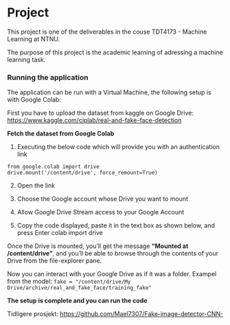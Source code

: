 # Project
This project is one of the deliverables in the couse TDT4173 - Machine Learning at NTNU. 

The purpose of this project is the academic learning of adressing a machine learning task.

### Running the application 
The application can be run with a Virtual Machine, the following setup is with Google Colab: 

First you have to upload the dataset from kaggle on Google Drive:
https://www.kaggle.com/ciplab/real-and-fake-face-detection

**Fetch the dataset from Google Colab**

1. Executing the below code which will provide you with an authentication link

```
from google.colab import drive
drive.mount('/content/drive', force_remount=True)
```

2. Open the link

3. Choose the Google account whose Drive you want to mount

4. Allow Google Drive Stream access to your Google Account

5. Copy the code displayed, paste it in the text box as shown below, and press Enter colab import drive

Once the Drive is mounted, you’ll get the message **“Mounted at /content/drive”**, and you’ll be able to browse through the contents of your Drive from the file-explorer pane. 

Now you can interact with your Google Drive as if it was a folder.
Exampel from the model:
`fake = "/content/drive/My Drive/archive/real_and_fake_face/training_fake"`

**The setup is complete and you can run the code**

Tidligere prosjekt: 
https://github.com/Mael7307/Fake-image-detector-CNN-
